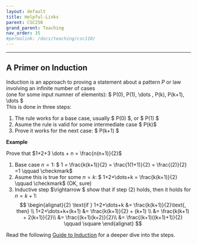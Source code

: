 ```yaml
---
layout: default
title: Helpful-Links
parent: CSC250
grand_parent: Teaching
nav_order: 35
#permalink: /docs/teaching/csc110/
---  
```




* * *

  

A Primer on Induction
---------------------

Induction is an approach to proving a statement about a pattern $P$ or law involving an infinite number of cases  
(one for some input numner of elements): $ P(0), P(1), \dots , P(k), P(k+1), \dots $  
This is done in three steps:  
  

1.  The rule works for a base case, usually $ P(0) $, or $ P(1) $
2.  Asume the rule is valid for some intermediate case $ P(k)$
3.  Prove it works for the next case: $ P(k+1) $

**Example**  

Prove that $1+2+3 \dots + n = \frac{n(n+1)}{2}$ 


1.  Base case $n=1$: $ 1 = \frac{k(k+1)}{2} = \frac{1(1+1)}{2} = \frac{(2)}{2} =1 \qquad \checkmark$
2.  Asume this is true for some $n=k$: $ 1+2+\dots+k = \frac{k(k+1)}{2} \qquad \checkmark$ (OK, sure)
3.  Inductive step $\rightarrow $ show that if step (2) holds, then it holds for $n=k+1$:  
    $$ \begin{alignat}{2} \text{if } 1+2+\dots+k &= \frac{k(k+1)}{2}\text{, then} \\ 1+2+\dots+k+(k+1) &= \frac{k(k+1)}{2} + (k+1) \\ &= \frac{k(k+1) + 2(k+1)}{2}\\ &= \frac{(k+1)(k+2)}{2}\\ &= \frac{(k+1)((k+1)+1)}{2} \qquad \square \end{alignat} $$

  
  
Read the following [Guide to Induction](http://web.stanford.edu/class/archive/cs/cs103/cs103.1164/handouts/240%20Guide%20to%20Induction.pdf) for a deeper dive into the steps.
